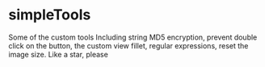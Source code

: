 # simpleTools
Some of the custom tools
Including string MD5 encryption, prevent double click on the button, the custom view fillet, regular expressions, reset the image size.
Like a star, please
